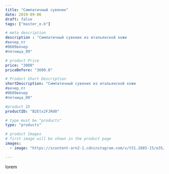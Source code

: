 ```yaml
---
title: "Симпатичный сувеник"
date: 2019-09-06
draft: false
tags: ["master_e.b"]

# meta description
description : "Симпатичный сувеник из итальянской кожи
#вечep_пт
#0609вечеp
#пятницa_09"

# product Price
price: "3000"
priceBefore: "3600.0"

# Product Short Description
shortDescription: "Симпатичный сувеник из итальянской кожи
#вечep_пт
#0609вечеp
#пятницa_09"

#product ID
productID: "B2Etx2FJRd0"

# type must be "products"
type: "products"

# product Images
# first image will be shown in the product page
images:
  - image: "https://scontent-arn2-1.cdninstagram.com/v/t51.2885-15/e35/70539895_3006609119366355_9169185909155853122_n.jpg?se=7&tp=1&_nc_ht=scontent-arn2-1.cdninstagram.com&_nc_cat=103&_nc_ohc=GfUJjZ4pYTwAX-wETYF&ccb=7-4&oh=1f08203b9481f2199102a697627d0e68&oe=60845669&ig_cache_key=MjEyNzAyNjI2MTQ0MTQ1MTg5Mg%3D%3D.2-ccb7-4"

---
```

lorem
